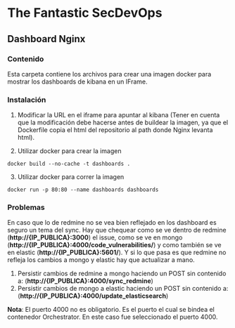 # The Fantastic SecDevOps
## Dashboard Nginx

### Contenido
Esta carpeta contiene los archivos para crear una imagen docker para mostrar los dashboards de kibana en un IFrame.

### Instalación
1. Modificar la URL en el iframe para apuntar al kibana (Tener en cuenta que la modificación debe hacerse antes de buildear la imagen, ya que el Dockerfile copia el html del repositorio al path donde Nginx levanta html).

2. Utilizar docker para crear la imagen
```
docker build --no-cache -t dashboards .
```
3. Utilizar docker para correr la imagen
```
docker run -p 80:80 --name dashboards dashboards
```

### Problemas
En caso que lo de redmine no se vea bien reflejado en los dashboard es seguro un tema del sync. Hay que chequear como se ve dentro de redmine (**http://{IP_PUBLICA}:3000**) el issue, como se ve en mongo (**http://{IP_PUBLICA}:4000/code_vulnerabilities/**) y como también se ve en elastic (**http://{IP_PUBLICA}:5601/**). Y si lo que pasa es que redmine no refleja los cambios a mongo y elastic hay que actualizar a mano.
1. Persistir cambios de redmine a mongo haciendo un POST sin contenido a: (**http://{IP_PUBLICA}:4000/sync_redmine**)
2. Persistir cambios de mongo a elastic haciendo un POST sin contenido a: (**http://{IP_PUBLICA}:4000/update_elasticsearch**)

**Nota**: El puerto 4000 no es obligatorio. Es el puerto el cual se bindea el contenedor Orchestrator. En este caso fue seleccionado el puerto 4000.
